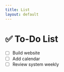 ```yaml
---
title: List
layout: default
---
```


# ✅ To-Do List

- [ ] Build website
- [ ] Add calendar
- [ ] Review system weekly
